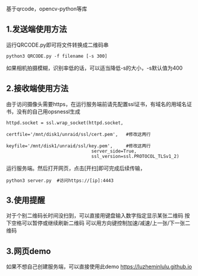 基于qrcode，opencv-python等库

## 1.发送端使用方法
运行QRCODE.py即可将文件转换成二维码串

```
python3 QRCODE.py -f filename [-s 300] 
```
如果相机拍摄模糊，识别率低的话，可以适当降低-s的大小，-s默认值为400

## 2.接收端使用方法
由于访问摄像头需要https，在运行服务端前请先配置ssl证书，有域名的用域名证书，没有的自己用opsnessl生成
```
httpd.socket = ssl.wrap_socket(httpd.socket,  
                                certfile='/mnt/disk1/unraid/ssl/cert.pem',   #修改这两行
                                keyfile='/mnt/disk1/unraid/ssl/key.pem',     #修改这两行
                                server_side=True,
                                ssl_version=ssl.PROTOCOL_TLSv1_2)  
```
运行服务端。然后打开网页，点击[开扫]即可完成后续传输，
```
python3 server.py  #访问https://[ip]:4443
```

## 3.使用提醒
对于个别二维码长时间没扫到，可以直接用键盘输入数字指定显示某张二维码
按下空格可以暂停或继续刷新二维码
可以用方向键控制加速/减速/上一张/下一张二维码

## 3.网页demo
如果不想自己创建服务端，可以直接使用此demo
https://luzheminlulu.github.io
